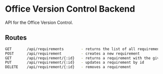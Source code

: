 # Office Version Control Backend

API for the Office Version Control.

## Routes

```sh
GET       /api/requirements        - returns the list of all requirements
POST      /api/requirement         - creates a new requirement
GET       /api/requirement/{:id}   - returns a requirement with the given id
PUT       /api/requirement/{:id}   - updates a requirement by id 
DELETE    /api/requirement/{:id}   - removes a requirement
```